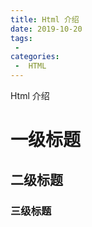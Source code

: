 ```yaml
---
title: Html 介绍
date: 2019-10-20
tags:
 - 
categories:
 -  HTML
---
```


Html 介绍

# 一级标题

## 二级标题

### 三级标题